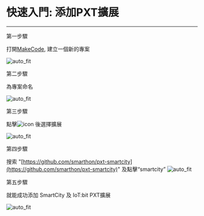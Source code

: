 # 快速入門: 添加PXT擴展

<HR>

<span id="subtitle">第一步驟</span><BR><P>
打開[MakeCode](https://makecode.microbit.org), 建立一個新的專案<BR><P>
![auto_fit](images/3_Getstart/getstart01.png)<P>
<span id="subtitle">第二步驟</span><BR><P>
為專案命名<BR><P>
![auto_fit](images/3_Getstart/getstart02.png)<P>
<span id="subtitle">第三步驟</span><BR><P>
點擊![icon](images/3_Getstart/icon_more.png) 後選擇擴展<BR><P>
![auto_fit](images/3_Getstart/getstart03.png)<BR><P>
<span id="subtitle">第四步驟</span><BR><P>
搜索 "[https://github.com/smarthon/pxt-smartcity](https://github.com/smarthon/pxt-smartcity)" 及點擊“smartcity”
![auto_fit](images/3_Getstart/getstart04.png)<P>
<span id="subtitle">第五步驟</span><BR><P>
就能成功添加 SmartCity 及 IoT:bit PXT擴展<BR><P>
![auto_fit](images/3_Getstart/getstart05.png)<P>
